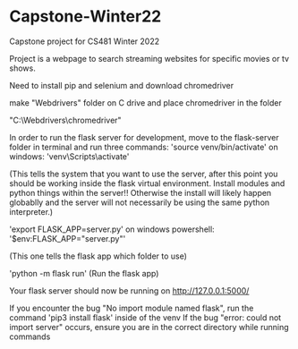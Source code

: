 # Capstone-Winter22
Capstone project for CS481 Winter 2022

Project is a webpage to search streaming websites for specific movies or tv shows. 

Need to install pip and selenium and download chromedriver

make "Webdrivers" folder on C drive and place chromedriver in the folder

"C:\Webdrivers\chromedriver"

In order to run the flask server for development, move to the flask-server folder in terminal and run three commands: 
'source venv/bin/activate' 
on windows: 'venv\Scripts\activate' 

(This tells the system that you want to use the server, after this point you should be working inside the flask virtual environment. Install modules and python things within the server!! Otherwise the install will likely happen globablly and the server will not necessarily be using the same python interpreter.)

'export FLASK_APP=server.py' 
on windows powershell: '$env:FLASK_APP="server.py"'

(This one tells the flask app which folder to use)


'python -m flask run'  (Run the flask app)

Your flask server should now be running on http://127.0.0.1:5000/

If you encounter the bug "No import module named flask", run the command 'pip3 install flask' inside of the venv
If the bug "error: could not import server" occurs, ensure you are in the correct directory while running commands
